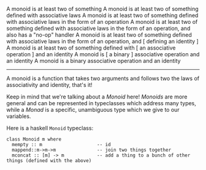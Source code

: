 A monoid is at least two of something
A monoid is at least two of something defined with associative laws
A monoid is at least two of something defined with associative laws in the form of an operation
A monoid is at least two of something defined with associative laws in the form of an operation, and also has a "no-op" handler
A monoid is at least two of something defined with associative laws in the form of an operation, and [  defining an identity  ]
A monoid is at least two of something defined with [        an associative operation           ] and an identity
A monoid is [         a binary                   ] associative operation and an identity
A monoid is a binary associative operation and an identity

---

A monoid is a function that takes two arguments and follows two the laws of
associativity and identity, that's it!

Keep in mind that we're talking about a _Monoid_ here! _Monoids_ are more
general and can be represented in typeclasses which address many types, while a
_Monad_ is a specific, unambiguous type which we give to our variables.

Here is a haskell `Monoid` typeclass:

    class Monoid m where
      mempty :: m                    -- id
      mappend::m->m->m               -- join two things together
      mconcat :: [m] -> m            -- add a thing to a bunch of other things (defined with the above)





